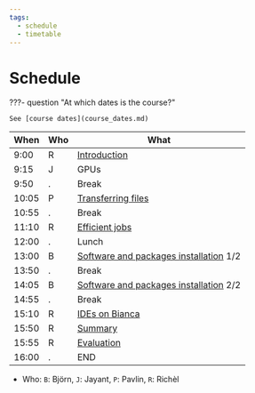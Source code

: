 ```yaml
---
tags:
  - schedule
  - timetable
---
```


# Schedule

???- question "At which dates is the course?"

    See [course dates](course_dates.md)

When | Who  | What
-----|------|-------------------------
9:00 | R    | [Introduction](intro.md)
9:15 | J    | GPUs
9:50 | .    | Break
10:05| P    | [Transferring files](transfer.md)
10:55| .    | Break
11:10| R    | [Efficient jobs](efficient_jobs.md)
12:00| .    | Lunch
13:00| B    | [Software and packages installation](https://uppmax.github.io/bianca_workshops/intermediate/install/) 1/2
13:50| .    | Break
14:05| B    | [Software and packages installation](https://uppmax.github.io/bianca_workshops/intermediate/install/) 2/2
14:55| .    | Break
15:10| R    | [IDEs on Bianca](ides/README.md)
15:50| R    | [Summary](summary.md)
15:55| R    | [Evaluation](evaluation_intermediate.md)
16:00| .    | END

- Who: `B`: Björn, `J`: Jayant, `P`: Pavlin, `R`: Richèl

